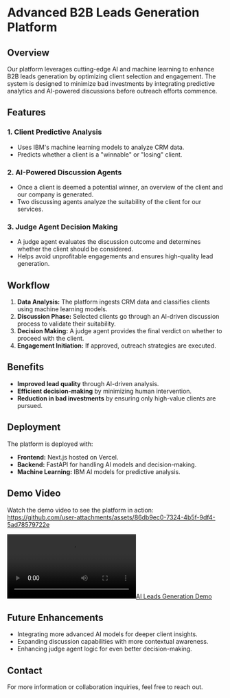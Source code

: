 # Advanced B2B Leads Generation Platform

## Overview
Our platform leverages cutting-edge AI and machine learning to enhance B2B leads generation by optimizing client selection and engagement. The system is designed to minimize bad investments by integrating predictive analytics and AI-powered discussions before outreach efforts commence.

## Features

### 1. **Client Predictive Analysis**
- Uses IBM's machine learning models to analyze CRM data.
- Predicts whether a client is a "winnable" or "losing" client.

### 2. **AI-Powered Discussion Agents**
- Once a client is deemed a potential winner, an overview of the client and our company is generated.
- Two discussing agents analyze the suitability of the client for our services.

### 3. **Judge Agent Decision Making**
- A judge agent evaluates the discussion outcome and determines whether the client should be considered.
- Helps avoid unprofitable engagements and ensures high-quality lead generation.

## Workflow
1. **Data Analysis:** The platform ingests CRM data and classifies clients using machine learning models.
2. **Discussion Phase:** Selected clients go through an AI-driven discussion process to validate their suitability.
3. **Decision Making:** A judge agent provides the final verdict on whether to proceed with the client.
4. **Engagement Initiation:** If approved, outreach strategies are executed.

## Benefits
- **Improved lead quality** through AI-driven analysis.
- **Efficient decision-making** by minimizing human intervention.
- **Reduction in bad investments** by ensuring only high-value clients are pursued.

## Deployment
The platform is deployed with:
- **Frontend:** Next.js hosted on Vercel.
- **Backend:** FastAPI for handling AI models and decision-making.
- **Machine Learning:** IBM AI models for predictive analysis.


## Demo Video
Watch the demo video to see the platform in action:  
https://github.com/user-attachments/assets/86db9ec0-7324-4b5f-9df4-5ad78579722e




[![AI Leads Generation Demo](Documentation/AI-LeadsGen-Demo.mp4)](Documentation/AI-LeadsGen-Demo.mp4)

## Future Enhancements
- Integrating more advanced AI models for deeper client insights.
- Expanding discussion capabilities with more contextual awareness.
- Enhancing judge agent logic for even better decision-making.

## Contact
For more information or collaboration inquiries, feel free to reach out.

